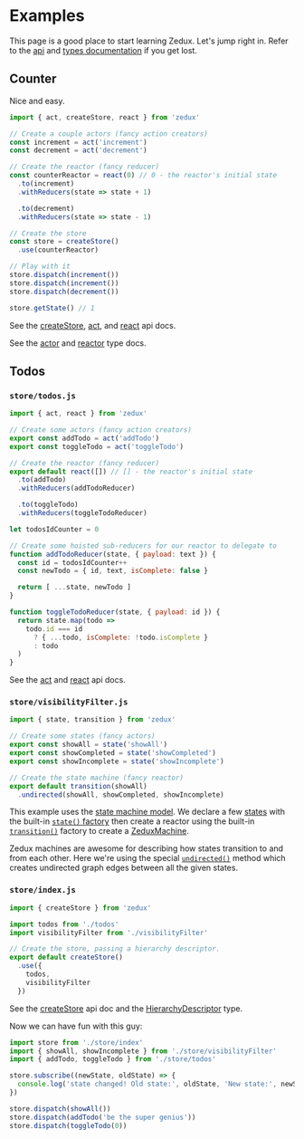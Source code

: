 # Examples

This page is a good place to start learning Zedux. Let's jump right in. Refer to the [api](/docs/api/README.md) and [types documentation](/docs/types/README.md) if you get lost.

## Counter

Nice and easy.

```javascript
import { act, createStore, react } from 'zedux'

// Create a couple actors (fancy action creators)
const increment = act('increment')
const decrement = act('decrement')

// Create the reactor (fancy reducer)
const counterReactor = react(0) // 0 - the reactor's initial state
  .to(increment)
  .withReducers(state => state + 1)

  .to(decrement)
  .withReducers(state => state - 1)

// Create the store
const store = createStore()
  .use(counterReactor)

// Play with it
store.dispatch(increment())
store.dispatch(increment())
store.dispatch(decrement())

store.getState() // 1
```

See the [createStore](/docs/api/createStore.md), [act](/docs/api/act.md), and [react](/docs/api/react.md) api docs.

See the [actor](/docs/types/Actor.md) and [reactor](/docs/types/Reactor.md) type docs.

## Todos

### `store/todos.js`

```javascript
import { act, react } from 'zedux'

// Create some actors (fancy action creators)
export const addTodo = act('addTodo')
export const toggleTodo = act('toggleTodo')

// Create the reactor (fancy reducer)
export default react([]) // [] - the reactor's initial state
  .to(addTodo)
  .withReducers(addTodoReducer)

  .to(toggleTodo)
  .withReducers(toggleTodoReducer)

let todosIdCounter = 0

// Create some hoisted sub-reducers for our reactor to delegate to
function addTodoReducer(state, { payload: text }) {
  const id = todosIdCounter++
  const newTodo = { id, text, isComplete: false }

  return [ ...state, newTodo ]
}

function toggleTodoReducer(state, { payload: id }) {
  return state.map(todo =>
    todo.id === id
      ? { ...todo, isComplete: !todo.isComplete }
      : todo
  )
}
```

See the [act](/docs/api/act.md) and [react](/docs/api/react.md) api docs.

### `store/visibilityFilter.js`

```javascript
import { state, transition } from 'zedux'

// Create some states (fancy actors)
export const showAll = state('showAll')
export const showCompleted = state('showCompleted')
export const showIncomplete = state('showIncomplete')

// Create the state machine (fancy reactor)
export default transition(showAll)
  .undirected(showAll, showCompleted, showIncomplete)
```

This example uses the [state machine model](/docs/guides/harnessingStateMachines.md). We declare a few [states](/docs/types/State.md) with the built-in [`state()` factory](/docs/api/state.md) then create a reactor using the built-in [`transition()`](/docs/api/transition.md) factory to create a [ZeduxMachine](/docs/api/ZeduxMachine.md).

Zedux machines are awesome for describing how states transition to and from each other. Here we're using the special [`undirected()`](/docs/api/ZeduxMachine.md#zeduxmachineundirected) method which creates undirected graph edges between all the given states.

### `store/index.js`

```javascript
import { createStore } from 'zedux'

import todos from './todos'
import visibilityFilter from './visibilityFilter'

// Create the store, passing a hierarchy descriptor.
export default createStore()
  .use({
    todos,
    visibilityFilter
  })
```

See the [createStore](/docs/api/createStore.md) api doc and the [HierarchyDescriptor](/docs/types/HierarchyDescriptor.md) type.

Now we can have fun with this guy:

```javascript
import store from './store/index'
import { showAll, showIncomplete } from './store/visibilityFilter'
import { addTodo, toggleTodo } from './store/todos'

store.subscribe((newState, oldState) => {
  console.log('state changed! Old state:', oldState, 'New state:', newState)
})

store.dispatch(showAll())
store.dispatch(addTodo('be the super genius'))
store.dispatch(toggleTodo(0))
```
